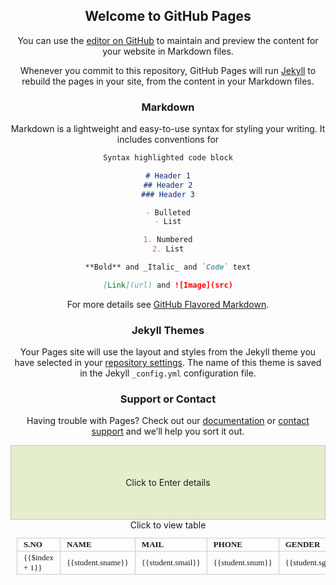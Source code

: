 ## Welcome to GitHub Pages

You can use the [editor on GitHub](https://github.com/ThillaiGTA/Demo/edit/master/index.md) to maintain and preview the content for your website in Markdown files.

Whenever you commit to this repository, GitHub Pages will run [Jekyll](https://jekyllrb.com/) to rebuild the pages in your site, from the content in your Markdown files.

### Markdown

Markdown is a lightweight and easy-to-use syntax for styling your writing. It includes conventions for

```markdown
Syntax highlighted code block

# Header 1
## Header 2
### Header 3

- Bulleted
- List

1. Numbered
2. List

**Bold** and _Italic_ and `Code` text

[Link](url) and ![Image](src)
```

For more details see [GitHub Flavored Markdown](https://guides.github.com/features/mastering-markdown/).

### Jekyll Themes

Your Pages site will use the layout and styles from the Jekyll theme you have selected in your [repository settings](https://github.com/ThillaiGTA/Demo/settings). The name of this theme is saved in the Jekyll `_config.yml` configuration file.

### Support or Contact

Having trouble with Pages? Check out our [documentation](https://help.github.com/categories/github-pages-basics/) or [contact support](https://github.com/contact) and we’ll help you sort it out.



<!DOCTYPE html>
<html ng-app="sapp">
<script src="https://ajax.googleapis.com/ajax/libs/angularjs/1.6.9/angular.min.js"></script>
<script src="https://ajax.googleapis.com/ajax/libs/jquery/3.3.1/jquery.min.js"></script>
   <style>
		
        div{
            font:15px Verdana;
            width:450px;
        }
        table, input {
            text-align:left;
            font:13px Verdana;
        }
        table, td, th 
        {
            margin:10px 0;
            padding:2px 10px;
        }
        td, th {
            border:solid 1px #CCC;
        }
        button {
            font:13px Verdana;
            padding:3px 5px;
        }
		button {
		background-color: #4CAF50; /* Green */
		border: none;
		color: white;
		padding: 16px 32px;
		text-align: center;
		text-decoration: none;
		display: inline-block;
		font-size: 16px;
		margin: 4px 2px;
		-webkit-transition-duration: 0.4s; /* Safari */
		transition-duration: 0.4s;
		cursor: pointer;
	} 	
	#panel, #flip {
	padding: 50px;
	text-align: center;
	background-color: #e5eecc;
	border: solid 1px #c3c3c3;
}
	#panel {
	padding: 50px;
	display: none;
}
</style>
<body align="center" ng-controller="scontrol">
<div id="flip">Click to Enter details</div>
<div id="panel">
<h2>FORM</h2>
<p> Name: <input type="text" ng-model="sname"></p>
<p> Email: <input type="text" ng-model="smail"></p>
<p> Phone: <input type="Number" ng-model="snum"></p>
 <label for="gender" >Gender</label> <br />
     <select id="gender" ng-model="sgender">
        <option value="male">Male</option>
        <option value="female">Female</option>
        <option value="male">NoMention</option>
 </select></br></br>
 <button ng-click="addRow()"> ADD</button> 
 <button ng-click="removeRow()">Remove Row</button>
 <button ng-click="editRow()">Edit Row</button>
 </div>
<div id="flip1">Click to view table</div>
<div id="panel1"> 
 <table> 
            <tr>
				<th>S.NO</th>
                <th>NAME</th>
                <th>MAIL</th>
                <th>PHONE</th>
                <th>GENDER</th>
				<th>Remove</th>
				<th>Edit</th>
            </tr>
            <tr ng-repeat="student in Array">
                <td><label>{{$index + 1}}</label></td>
                <td><label>{{student.sname}}</label></td>
                <td><label>{{student.smail}}</label></td>
				<td><label>{{student.snum}}</label></td>
				<td><label>{{student.sgender}}</label></td>
                <td><input type="checkbox" ng-model="student.Remove"/></td>
				<td><input type="checkbox" ng-model="student.Edit"/></td>
            </tr>
        </table>
</div>
<script>
var app = angular.module('sapp', []);
    app.controller('scontrol', function ($scope) {
	$scope.Array =[];
        $scope.addRow = function () {
            if ($scope.sname != undefined && $scope.smail != undefined&& $scope.snum != undefined) {
                var student = [];
                student.sname = $scope.sname;
                student.smail = $scope.smail;
                student.snum = $scope.snum;
				student.sgender = $scope.sgender;
                $scope.Array.push(student);
                $scope.sname = null;
                $scope.smail = null;
                $scope.snum = null;
				$scope.sgender=null;
            }
        };
		$scope.removeRow = function () {
            var arr = [];
            angular.forEach($scope.Array, function (value) {
                if (!value.Remove) {
                    arr.push(value);
                }
            });
            $scope.Array = arr;
        };
		    $scope.submit = function () {
            var arr= [];
            angular.forEach($scope.Array, function (value) {
                arr.push('Name:' + value.sname + ', Mail:' + value.smail+ ', Number:' + value.snum+ ', Gender:' + value.sgender);
            });
            $scope.display = arr;
        };
   
	$scope.editRow = function () {
	var arr=[];
	   angular.forEach($scope.Array, function (value) {
	   if(value.Edit)
	   {
             $scope.sname=value.sname;
             $scope.smail=value.smail;
             $scope.snum=value.snum;
             $scope.sgender=value.sgender;
        }
		if (!value.Edit) {
                arr.push(value);
                }
		});
            $scope.Array = arr;
		    $scope.display = arr; 
		};
		});
</script>
<script>
$(document).ready(function(){
  $("#flip").click(function(){
    $("#panel").slideToggle("slow");
  });
});
$(document).ready(function(){
  $("#flip1").click(function(){
    $("#panel1").slideToggle("slow");
  });
});
</script>
</body>
</html>
